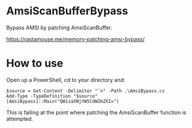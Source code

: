 # AmsiScanBufferBypass
Bypass AMSI by patching AmsiScanBuffer.

https://rastamouse.me/memory-patching-amsi-bypass/

# How to use
Open up a PowerShell, cd to your directory and:

    $source = Get-Content -Delimiter "`n" -Path .\AmsiBypass.cs
    Add-Type -TypeDefinition "$source"
    [AmsiBypass]::Main("QW1zaVNjYW5CdWZmZXI=")

This is failing at the point where patching the AmsiScanBuffer function is attempted.
